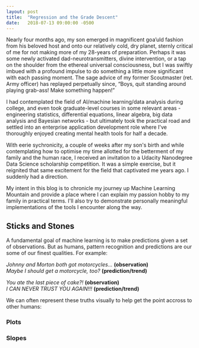 ```yaml
---
layout: post
title:  "Regression and the Grade Descent"
date:   2018-07-13 09:00:00 -0500
---
```


Nearly four months ago, my son emerged in magnificent goa’uld fashion from his beloved host and onto our relatively cold, dry planet, sternly critical of me for not making more of my 28-years of preparation. Perhaps it was some newly activated dad-neurotransmitters, divine intervention, or a tap on the shoulder from the ethereal universal consciousness, but I was swiftly imbued with a profound impulse to do something a little more significant with each passing moment. The sage advice of my former Scoutmaster (ret. Army officer) has replayed perpetually since, “Boys, quit standing around playing grab-ass! Make something happen!”

I had contemplated the field of AI/machine learning/data analysis during college, and even took graduate-level courses in some relevant areas - engineering statistics, differential equations, linear algebra, big data analysis and Bayesian networks - but ultimately took the practical road and settled into an enterprise application development role where I've thoroughly enjoyed creating mental health tools for half a decade.

With eerie sychronicity, a couple of weeks after my son's birth and while contemplating how to optimise my time allotted for the betterment of my family and the human race, I received an invitation to a Udacity Nanodegree Data Science scholarship competition. It was a simple exercise, but it reignited that same excitement for the field that captivated me years ago. I suddenly had a direction.

My intent in this blog is to chronicle my journey up Machine Learning Mountain and provide a place where I can explain my passion hobby to my family in practical terms. I'll also try to demonstrate personally meaningful implementations of the tools I encounter along the way.

## Sticks and Stones

A fundamental goal of machine learning is to make predictions given a set of observations. But as humans, pattern recognition and predictions are our some of our finest qualities. For example:

_Johnny and Morton both got motorcycles..._ **(observation)**  
_Maybe I should get a motorcycle, too?_ **(prediction/trend)**  

_You ate the last piece of cake?!_ **(observation)**  
_I CAN NEVER TRUST YOU AGAIN!!!_ **(prediction/trend)**

We can often represent these truths visually to help get the point accross to other humans:

### Plots



### Slopes





